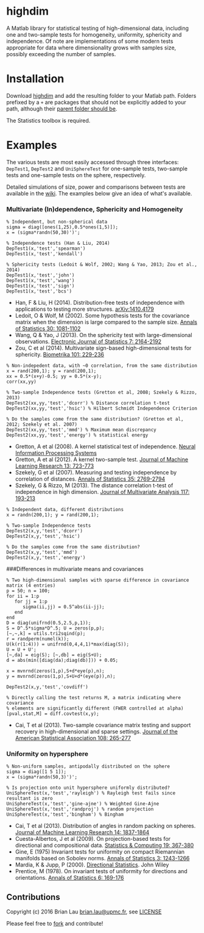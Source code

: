 highdim
==========
A Matlab library for statistical testing of high-dimensional data, including
one and two-sample tests for homogeneity, uniformity, sphericity and
independence. Of note are implementations of some modern tests 
appropriate for data where dimensionality grows with samples size, possibly
exceeding the number of samples.

# Installation
Download [highdim](https://github.com/brian-lau/highdim/archive/master.zip) and 
add the resulting folder to your Matlab path. 
Folders prefixed by a `+` are packages that should not be explicitly added to your path, 
although their [parent folder should be](http://www.mathworks.com/help/matlab/matlab_oop/scoping-classes-with-packages.html#brfynt_-3).

The Statistics toolbox is required.

# Examples
The various tests are most easily accessed through three interfaces: `DepTest1`, 
`DepTest2` and `UniSphereTest` for one-sample tests, two-sample tests and 
one-sample tests on the sphere, respectively.

Detailed simulations of size, power and comparisons between tests are available 
in the [wiki](https://github.com/brian-lau/highdim/wiki). The examples below 
give an idea of what's available.

### Multivariate (In)dependence, Sphericity and Homogeneity
```
% Independent, but non-spherical data
sigma = diag([ones(1,25),0.5*ones(1,5)]);
x = (sigma*randn(50,30)')';

% Independence tests (Han & Liu, 2014)
DepTest1(x,'test','spearman') 
DepTest1(x,'test','kendall') 

% Sphericity tests (Ledoit & Wolf, 2002; Wang & Yao, 2013; Zou et al., 2014)
DepTest1(x,'test','john')
DepTest1(x,'test','wang')
DepTest1(x,'test','sign')
DepTest1(x,'test','bcs')
```
* Han, F & Liu, H (2014). Distribution-free tests of independence with 
  applications to testing more structures. [arXiv:1410.4179](http://arxiv.org/abs/1410.4179)
* Ledoit, O & Wolf, M (2002). Some hypothesis tests for the covariance matrix
  when the dimension is large compared to the sample size. 
  [Annals of Statistics 30: 1081-1102](http://projecteuclid.org/euclid.aos/1031689018)
* Wang, Q & Yao, J (2013). On the sphericity test with large-dimensional
  observations. [Electronic Journal of Statistics 7: 2164-2192](http://projecteuclid.org/euclid.ejs/1378817880)
* Zou, C et al (2014). Multivariate sign-based high-dimensional tests for
  sphericity. [Biometrika 101: 229-236](http://biomet.oxfordjournals.org/content/101/1/229)

```
% Non-indepedent data, with ~0 correlation, from the same distribution
x = rand(200,1); y = rand(200,1);
xx = 0.5*(x+y)-0.5; yy = 0.5*(x-y);
corr(xx,yy)

% Two-sample Independence tests (Gretton et al, 2008; Szekely & Rizzo, 2013)
DepTest2(xx,yy,'test','dcorr') % Distance correlation t-test
DepTest2(xx,yy,'test','hsic') % Hilbert Schmidt Independence Criterion

% Do the samples come from the same distribution? (Gretton et al, 2012; Szekely et al. 2007)
DepTest2(xx,yy,'test','mmd') % Maximum mean discrepancy
DepTest2(xx,yy,'test','energy') % statistical energy
```
* Gretton, A et al (2008). A kernel statistical test of independence. [Neural Information Processing Systems](http://papers.nips.cc/paper/3201-a-kernel-statistical-test-of-independence.pdf)
* Gretton, A et al (2012). A kernel two-sample test. [Journal of Machine Learning Research 13: 723-773](http://www.jmlr.org/papers/volume13/gretton12a/gretton12a.pdf)
* Szekely, G et al (2007). Measuring and testing independence by correlation of distances. [Annals of Statistics 35: 2769-2794](http://projecteuclid.org/euclid.aos/1201012979)
* Szekely, G & Rizzo, M (2013). The distance correlation t-test of independence 
in high dimension. [Journal of Multivariate Analysis 117: 193-213](http://dx.doi.org/10.1016/j.jmva.2013.02.012)

```
% Independent data, different distributions
x = randn(200,1); y = rand(200,1);

% Two-sample Independence tests
DepTest2(x,y,'test','dcorr')
DepTest2(x,y,'test','hsic')

% Do the samples come from the same distribution?
DepTest2(x,y,'test','mmd')
DepTest2(x,y,'test','energy')
```
###Differences in multivariate means and covariances
```
% Two high-dimensional samples with sparse difference in covariance matrix (4 entries)
p = 50; n = 100;
for ii = 1:p
   for jj = 1:p
      sigma(ii,jj) = 0.5^abs(ii-jj);
   end
end
D = diag(unifrnd(0.5,2.5,p,1));
S = D^.5*sigma*D^.5; U = zeros(p,p);
[~,~,k] = utils.tri2sqind(p);
r = randperm(numel(k));
U(k(r(1:4))) = unifrnd(0,4,4,1)*max(diag(S));
U = U + U';
[~,da] = eig(S); [~,db] = eig(S+U);
d = abs(min([diag(da);diag(db)])) + 0.05;

x = mvnrnd(zeros(1,p),S+d*eye(p),n);
y = mvnrnd(zeros(1,p),S+U+d*(eye(p)),n);

DepTest2(x,y,'test','covdiff')

% Directly calling the test returns M, a matrix indicating where covariance 
% elements are significantly different (FWER controlled at alpha)
[pval,stat,M] = diff.covtest(x,y);
```
* Cai, T et al (2013). Two-sample covariance matrix testing and support
recovery in high-dimensional and sparse settings. [Journal of the
American Statistical Association 108: 265-277](http://www.tandfonline.com/doi/abs/10.1080/01621459.2012.758041)

### Uniformity on hypersphere
```
% Non-uniform samples, antipodally distributed on the sphere
sigma = diag([1 5 1]);
x = (sigma*randn(50,3)')';

% Is projection onto unit hypersphere uniformly distributed?
UniSphereTest(x,'test','rayleigh') % Rayleigh test fails since resultant is zero
UniSphereTest(x,'test','gine-ajne') % Weighted Gine-Ajne
UniSphereTest(x,'test','randproj') % random projection
UniSphereTest(x,'test','bingham') % Bingham
```
* Cai, T et al (2013). Distribution of angles in random packing on spheres. [Journal of Machine Learning Research 14: 1837-1864](http://www.ncbi.nlm.nih.gov/pmc/articles/PMC4196685/)
* Cuesta-Albertos, J et al (2009). On projection-based tests for 
directional and compositional data. [Statistics & Computing 19: 367-380](http://link.springer.com/article/10.1007%2Fs11222-008-9098-3#page-1)
* Gine, E (1975) Invariant tests for uniformity on compact Riemannian manifolds based on Sobolev norms. [Annals of Statistics 3: 1243-1266](http://www.jstor.org/discover/10.2307/2958247)
* Mardia, K & Jupp, P (2000). [Directional Statistics](https://books.google.fr/books?id=PTNiCm4Q-M0C&printsec=frontcover&source=gbs_ge_summary_r&cad=0#v=onepage&q&f=false). John Wiley
* Prentice, M (1978). On invariant tests of uniformity for directions
and orientations. [Annals of Statistics 6: 169-176](http://projecteuclid.org/euclid.aos/1176344075)

Contributions
--------------------------------
Copyright (c) 2016 Brian Lau [brian.lau@upmc.fr](mailto:brian.lau@upmc.fr), see [LICENSE](https://github.com/brian-lau/highdim/blob/master/LICENSE)

Please feel free to [fork](https://github.com/brian-lau/highdim/fork) and contribute!
